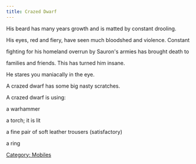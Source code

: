 ```yaml
---
title: Crazed Dwarf
---
```


His beard has many years growth and is matted by constant drooling.

His eyes, red and fiery, have seen much bloodshed and violence. Constant

fighting for his homeland overrun by Sauron's armies has brought death
to

families and friends. This has turned him insane.

He stares you maniacally in the eye.

A crazed dwarf has some big nasty scratches.

A crazed dwarf is using:

<wielded> a warhammer

<held> a torch; it is lit

<worn on legs> a fine pair of soft leather trousers (satisfactory)

<worn on finger> a ring

[Category: Mobiles](Category:_Mobiles "wikilink")